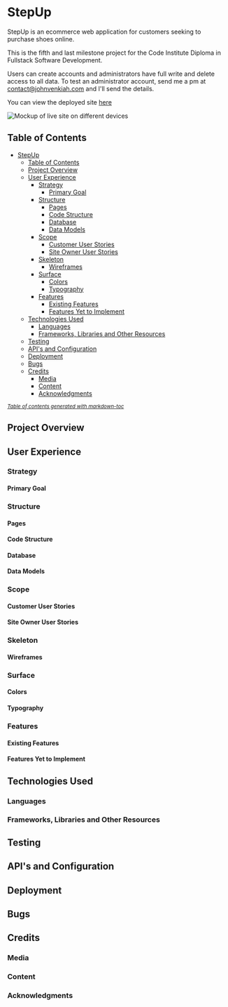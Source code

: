 # StepUp

StepUp is an ecommerce web application for customers seeking to purchase shoes online.

This is the fifth and last milestone project for the Code Institute Diploma in Fullstack Software Development.

Users can create accounts and administrators have full write and delete access to all data. To test an administrator account, send me a pm at contact@johnvenkiah.com and I'll send the details.

You can view the deployed site [here](https://stepup-shoes.herokuapp.com/)

![Mockup of live site on different devices](#)


## Table of Contents

- [StepUp](#stepup)
  * [Table of Contents](#table-of-contents)
  * [Project Overview](#project-overview)
  * [User Experience](#user-experience)
    + [Strategy](#strategy)
      - [Primary Goal](#primary-goal)
    + [Structure](#structure)
      - [Pages](#pages)
      - [Code Structure](#code-structure)
      - [Database](#database)
      - [Data Models](#data-models)
    + [Scope](#scope)
      - [Customer User Stories](#customer-user-stories)
      - [Site Owner User Stories](#site-owner-user-stories)
    + [Skeleton](#skeleton)
      - [Wireframes](#wireframes)
    + [Surface](#surface)
      - [Colors](#colors)
      - [Typography](#typography)
    + [Features](#features)
      - [Existing Features](#existing-features)
      - [Features Yet to Implement](#features-yet-to-implement)
  * [Technologies Used](#technologies-used)
    + [Languages](#languages)
    + [Frameworks, Libraries and Other Resources](#frameworks--libraries-and-other-resources)
  * [Testing](#testing)
  * [API's and Configuration](#api-s-and-configuration)
  * [Deployment](#deployment)
  * [Bugs](#bugs)
  * [Credits](#credits)
    + [Media](#media)
    + [Content](#content)
    + [Acknowledgments](#acknowledgments)

<small><i><a href='http://ecotrust-canada.github.io/markdown-toc/'>Table of contents generated with markdown-toc</a></i></small>


## Project Overview

## User Experience

### Strategy

#### Primary Goal

### Structure

#### Pages

#### Code Structure

#### Database

#### Data Models

### Scope

#### Customer User Stories

#### Site Owner User Stories

### Skeleton

#### Wireframes

### Surface

#### Colors

#### Typography

### Features

#### Existing Features

#### Features Yet to Implement

## Technologies Used

### Languages

### Frameworks, Libraries and Other Resources

## Testing

## API's and Configuration

## Deployment

## Bugs

## Credits

### Media

### Content

### Acknowledgments